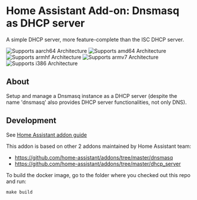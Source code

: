 # Home Assistant Add-on: Dnsmasq as DHCP server

A simple DHCP server, more feature-complete than the ISC DHCP server.

![Supports aarch64 Architecture][aarch64-shield] ![Supports amd64 Architecture][amd64-shield] ![Supports armhf Architecture][armhf-shield] ![Supports armv7 Architecture][armv7-shield] ![Supports i386 Architecture][i386-shield]

## About

Setup and manage a Dnsmasq instance as a DHCP server (despite the name 'dnsmasq' also provides DHCP server functionalities, not only DNS).

[aarch64-shield]: https://img.shields.io/badge/aarch64-yes-green.svg
[amd64-shield]: https://img.shields.io/badge/amd64-yes-green.svg
[armhf-shield]: https://img.shields.io/badge/armhf-yes-green.svg
[armv7-shield]: https://img.shields.io/badge/armv7-yes-green.svg
[i386-shield]: https://img.shields.io/badge/i386-yes-green.svg

## Development

See [Home Assistant addon guide](https://developers.home-assistant.io/docs/add-ons)

This addon is based on other 2 addons maintained by Home Assistant team:
* https://github.com/home-assistant/addons/tree/master/dnsmasq
* https://github.com/home-assistant/addons/tree/master/dhcp_server

To build the docker image, go to the folder where you checked out this repo and run:

```
make build
```